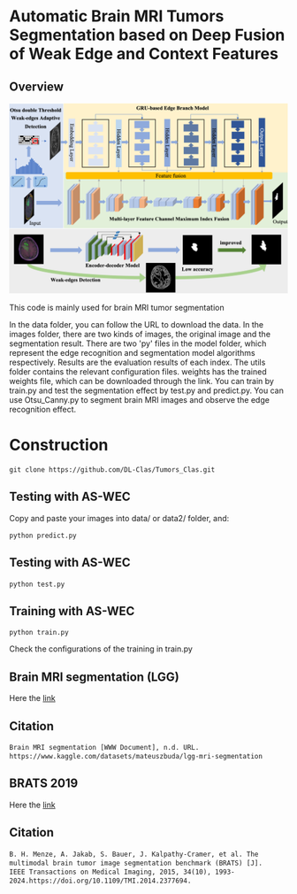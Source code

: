 # Automatic Brain MRI Tumors Segmentation based on Deep Fusion of Weak Edge and Context Features

## Overview

<div style="text-align:center"><img src='arc.png' width=800>
</div>

This code is mainly used for brain MRI tumor segmentation

In the data folder, you can follow the URL to download the data.
In the images folder, there are two kinds of images, the original image and the segmentation result.
There are two 'py' files in the model folder, which represent the edge recognition and segmentation model algorithms respectively.
Results are the evaluation results of each index.
The utils folder contains the relevant configuration files.
weights has the trained weights file, which can be downloaded through the link.
You can train by train.py and test the segmentation effect by test.py and predict.py.
You can use Otsu_Canny.py to segment brain MRI images and observe the edge recognition effect.

# Construction

    git clone https://github.com/DL-Clas/Tumors_Clas.git

## Testing with AS-WEC

Copy and paste your images into data/ or data2/ folder, and:

    python predict.py

## Testing with AS-WEC

    python test.py
    
## Training with AS-WEC
    
    python train.py

Check the configurations of the training in train.py


## Brain MRI segmentation (LGG)

Here the [link](https://www.kaggle.com/datasets/mateuszbuda/lgg-mri-segmentation)

## Citation

```
Brain MRI segmentation [WWW Document], n.d. URL. https://www.kaggle.com/datasets/mateuszbuda/lgg-mri-segmentation
```

## BRATS 2019

Here the [link](http://www.braintumorsegmentation.org/)

## Citation

```
B. H. Menze, A. Jakab, S. Bauer, J. Kalpathy-Cramer, et al. The multimodal brain tumor image segmentation benchmark (BRATS) [J].
IEEE Transactions on Medical Imaging, 2015, 34(10), 1993-2024.https://doi.org/10.1109/TMI.2014.2377694.
```

